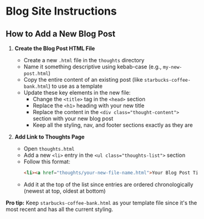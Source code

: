# Blog Site Instructions

## How to Add a New Blog Post

1. **Create the Blog Post HTML File**
   - Create a new `.html` file in the `thoughts` directory
   - Name it something descriptive using kebab-case (e.g., `my-new-post.html`)
   - Copy the entire content of an existing post (like `starbucks-coffee-bank.html`) to use as a template
   - Update these key elements in the new file:
     - Change the `<title>` tag in the `<head>` section
     - Replace the `<h1>` heading with your new title
     - Replace the content in the `<div class="thought-content">` section with your new blog post
     - Keep all the styling, nav, and footer sections exactly as they are

2. **Add Link to Thoughts Page**
   - Open `thoughts.html`
   - Add a new `<li>` entry in the `<ul class="thoughts-list">` section
   - Follow this format:
     ```html
     <li><a href="thoughts/your-new-file-name.html">Your Blog Post Title</a></li>
     ```
   - Add it at the top of the list since entries are ordered chronologically (newest at top, oldest at bottom)

**Pro tip:** Keep `starbucks-coffee-bank.html` as your template file since it's the most recent and has all the current styling.


